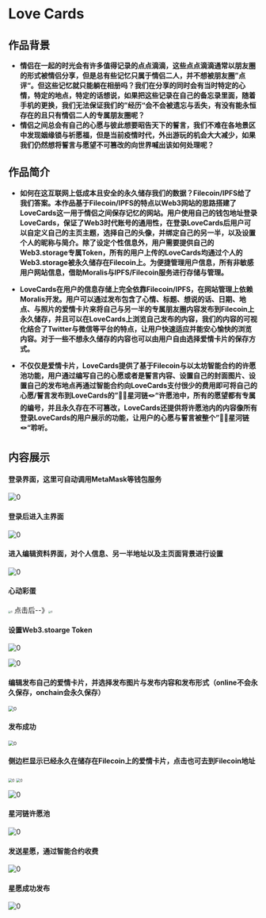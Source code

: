 # Love Cards

## 作品背景

- **情侣在一起的时光会有许多值得记录的点点滴滴，这些点点滴滴通常以朋友圈的形式被情侣分享，但是总有些记忆只属于情侣二人，并不想被朋友圈”点评“。但这些记忆就只能躺在相册吗？我们在分享的同时会有当时特定的心情，特定的地点，特定的话想说，如果把这些记录在自己的备忘录里面，随着手机的更换，我们无法保证我们的”经历“会不会被遗忘与丢失，有没有能永恒存在的且只有情侣二人的专属朋友圈呢？**
- **情侣之间总会有自己的心愿与彼此想要昭告天下的誓言，我们不难在各地景区中发现姻缘锁与祈愿福，但是当前疫情时代，外出游玩的机会大大减少，如果我们仍然想将誓言与愿望不可篡改的向世界喊出该如何处理呢？**

## 作品简介

- **如何在这互联网上低成本且安全的永久储存我们的数据？Filecoin/IPFS给了我们答案。本作品基于Filecoin/IPFS的特点以Web3网站的思路搭建了LoveCards这一用于情侣之间保存记忆的网站。用户使用自己的钱包地址登录LoveCards，保证了Web3时代账号的通用性，在登录LoveCards后用户可以自定义自己的主页主题，选择自己的头像，并绑定自己的另一半，以及设置个人的昵称与简介。除了设定个性信息外，用户需要提供自己的Web3.storage专属Token，所有的用户上传的LoveCards均通过个人的Web3.storage被永久储存在Filecoin上。为便捷管理用户信息，所有非敏感用户网站信息，借助Moralis与IPFS/Filecoin服务进行存储与管理。**

- **LoveCards在用户的信息存储上完全依靠Filecoin/IPFS，在网站管理上依赖Moralis开发。用户可以通过发布包含了心情、标题、想说的话、日期、地点、与照片的爱情卡片来将自己与另一半的专属朋友圈内容发布到Filecoin上永久储存，并且可以在LoveCards上浏览自己发布的内容，我们的内容的可视化结合了Twitter与微信等平台的特点，让用户快速适应并能安心愉快的浏览内容。对于一些不想永久储存的内容也可以由用户自由选择爱情卡片的保存方式。**

- **不仅仅是爱情卡片，LoveCards提供了基于Filecoin与以太坊智能合约的许愿池功能，用户通过编写自己的心愿或者是誓言内容、设置自己的封面图片、设置自己的发布地点再通过智能合约向LoveCards支付很少的费用即可将自己的心愿/誓言发布到LoveCards的”🌠🌌星河链🪢“许愿池中，所有的愿望都有专属的编号，并且永久存在不可篡改，LoveCards还提供将许愿池内的内容像所有登录LoveCards的用户展示的功能，让用户的心愿与誓言被整个”🌠🌌星河链🪢“聆听。**

  

## 内容展示

#### 登录界面，这里可自动调用MetaMask等钱包服务

![0](.\images\0.png)

#### 登录后进入主界面

![0](.\images\1.png)

#### 进入编辑资料界面，对个人信息、另一半地址以及主页面背景进行设置

![0](.\images\2.png)

#### 心动彩蛋

<img src=".\images\3.png" alt="0" style="zoom:33%;" /> 点击后--》<img src=".\images\4.png" alt="0" style="zoom:33%;" />  

#### 设置Web3.stoarge Token

![0](.\images\5.png)

![0](.\images\6.png)

#### 编辑发布自己的爱情卡片，并选择发布图片与发布内容和发布形式（online不会永久保存，onchain会永久保存）

<img src=".\images\7.png" alt="0" style="zoom: 67%;" />

#### 发布成功

<img src=".\images\8.png" alt="0" style="zoom:67%;" />

#### 侧边栏显示已经永久在储存在Filecoin上的爱情卡片，点击也可去到Filecoin地址

<img src=".\images\9.png" alt="0" style="zoom:50%;" /> <img src=".\images\10.png" alt="0" style="zoom:50%;" />

![0](.\images\11.png)

#### 星河链许愿池

![0](.\images\12.png)

#### 发送星愿，通过智能合约收费

![0](.\images\13.png)

#### 星愿成功发布

![0](.\images\14.png)